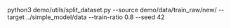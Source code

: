 python3 demo/utils/split_dataset.py --source demo/data/train_raw/new/ --target ../simple_model/data --train-ratio 0.8 --seed 42